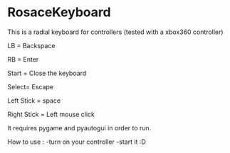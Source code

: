 # RosaceKeyboard
This is a radial keyboard for controllers (tested with a xbox360 controller)

LB = Backspace

RB = Enter

Start = Close the keyboard

Select= Escape

Left Stick = space

Right Stick = Left mouse click


It requires pygame and pyautogui in order to run.


How to use :
-turn on your controller
-start it :D

